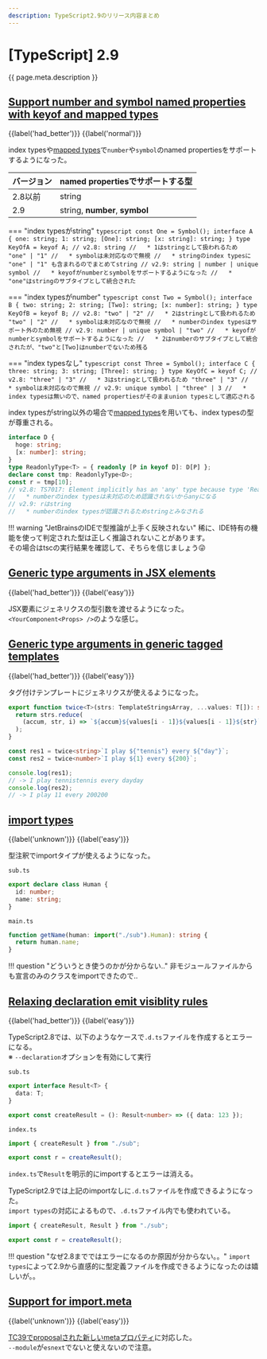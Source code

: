 ```yaml
---
description: TypeScript2.9のリリース内容まとめ
---
```


# [TypeScript] 2.9

{{ page.meta.description }}


## [Support number and symbol named properties with keyof and mapped types]

[Support number and symbol named properties with keyof and mapped types]: https://www.typescriptlang.org/docs/handbook/release-notes/typescript-2-9.html#support-number-and-symbol-named-properties-with-keyof-and-mapped-types

{{label('had_better')}} {{label('normal')}}

index typesや[mapped types]で`number`や`symbol`のnamed propertiesをサポートするようになった。

| バージョン | named propertiesでサポートする型 |
| ---------- | -------------------------------- |
| 2.8以前    | string                           |
| 2.9        | string, **number**, **symbol**   |

=== "index typesがstring"
    ```typescript
    const One = Symbol();
    interface A {
      one: string;
      1: string;
      [One]: string;
      [x: string]: string;
    }
    type KeyOfA = keyof A;
    // v2.8: string
    //   * 1はstringとして扱われるため "one" | "1"
    //   * symbolは未対応なので無視
    //   * stringのindex typesに "one" | "1" も含まれるのでまとめてstring
    // v2.9: string | number | unique symbol
    //   * keyofがnumberとsymbolをサポートするようになった
    //   * "one"はstringのサブタイプとして統合された
    ```

=== "index typesがnumber"
    ```typescript
    const Two = Symbol();
    interface B {
      two: string;
      2: string;
      [Two]: string;
      [x: number]: string;
    }
    type KeyOfB = keyof B;
    // v2.8: "two" | "2"
    //   * 2はstringとして扱われるため "two" | "2"
    //   * symbolは未対応なので無視
    //   * numberのindex typesはサポート外のため無視
    // v2.9: number | unique symbol | "two"
    //   * keyofがnumberとsymbolをサポートするようになった
    //   * 2はnumberのサブタイプとして統合されたが、"two"と[Two]はnumberでないため残る
    ```

=== "index typesなし"
    ```typescript
    const Three = Symbol();
    interface C {
      three: string;
      3: string;
      [Three]: string;
    }
    type KeyOfC = keyof C;
    // v2.8: "three" | "3"
    //   * 3はstringとして扱われるため "three" | "3"
    //   * symbolは未対応なので無視
    // v2.9: unique symbol | "three" | 3
    //   * index typesは無いので、named propertiesがそのままunion typesとして適応される
    ```

index typesがstring以外の場合で[mapped types]を用いても、index typesの型が尊重される。

```typescript
interface D {
  hoge: string;
  [x: number]: string;
}
type ReadonlyType<T> = { readonly [P in keyof D]: D[P] };
declare const tmp: ReadonlyType<D>;
const r = tmp[10];
// v2.8: TS7017: Element implicitly has an 'any' type because type 'ReadonlyType ' has no index signature
//   * numberのindex typesは未対応のため認識されないからanyになる
// v2.9: rはstring
//   * numberのindex typesが認識されるためstringとみなされる
```

!!! warning "JetBrainsのIDEで型推論が上手く反映されない"
    稀に、IDE特有の機能を使って判定された型は正しく推論されないことがあります。  
    その場合はtscの実行結果を確認して、そちらを信じましょう😜


## [Generic type arguments in JSX elements]

[Generic type arguments in JSX elements]: https://www.typescriptlang.org/docs/handbook/release-notes/typescript-2-9.html#generic-type-arguments-in-jsx-elements

{{label('had_better')}} {{label('easy')}}

JSX要素にジェネリクスの型引数を渡せるようになった。  
`<YourComponent<Props> />`のような感じ。


## [Generic type arguments in generic tagged templates]

[Generic type arguments in generic tagged templates]: https://www.typescriptlang.org/docs/handbook/release-notes/typescript-2-9.html#generic-type-arguments-in-generic-tagged-templates

{{label('had_better')}} {{label('easy')}}

タグ付けテンプレートにジェネリクスが使えるようになった。

```typescript
export function twice<T>(strs: TemplateStringsArray, ...values: T[]): string {
  return strs.reduce(
    (accum, str, i) => `${accum}${values[i - 1]}${values[i - 1]}${str}`
  );
}

const res1 = twice<string>`I play ${"tennis"} every ${"day"}`;
const res2 = twice<number>`I play ${1} every ${200}`;

console.log(res1);
// -> I play tennistennis every dayday
console.log(res2);
// -> I play 11 every 200200
```


## [import types]

[import types]: https://www.typescriptlang.org/docs/handbook/release-notes/typescript-2-9.html#import-types

{{label('unknown')}} {{label('easy')}}

型注釈でimportタイプが使えるようになった。

`sub.ts`
```typescript
export declare class Human {
  id: number;
  name: string;
}
```

`main.ts`
```typescript
function getName(human: import("./sub").Human): string {
  return human.name;
}
```

!!! question "どういうとき使うのかが分からない.."
    非モジュールファイルからも宣言のみのクラスをimportできたので..


## [Relaxing declaration emit visiblity rules]

[Relaxing declaration emit visiblity rules]: https://www.typescriptlang.org/docs/handbook/release-notes/typescript-2-9.html#relaxing-declaration-emit-visiblity-rules

{{label('had_better')}} {{label('easy')}}

TypeScript2.8では、以下のようなケースで`.d.ts`ファイルを作成するとエラーになる。  
※ `--declaration`オプションを有効にして実行

`sub.ts`
```typescript
export interface Result<T> {
  data: T;
}

export const createResult = (): Result<number> => ({ data: 123 });
```

`index.ts`
```typescript
import { createResult } from "./sub";

export const r = createResult();
```

`index.ts`で`Result`を明示的にimportするとエラーは消える。

TypeScript2.9では上記のimportなしに`.d.ts`ファイルを作成できるようになった。  
`import types`の対応によるもので、`.d.ts`ファイル内でも使われている。

```typescript
import { createResult, Result } from "./sub";

export const r = createResult();
```

!!! question "なぜ2.8までではエラーになるのか原因が分からない。。"
    `import types`によって2.9から直感的に型定義ファイルを作成できるようになったのは嬉しいが。。


## [Support for import.meta]

[Support for import.meta]: https://www.typescriptlang.org/docs/handbook/release-notes/typescript-2-9.html#support-for-importmeta

{{label('unknown')}} {{label('easy')}}

[TC39でproposalされた新しいmetaプロパティ](https://github.com/tc39/proposal-import-meta)に対応した。  
`--module`が`esnext`でないと使えないので注意。


[mapped types]: ../2.1/#mapped-types
